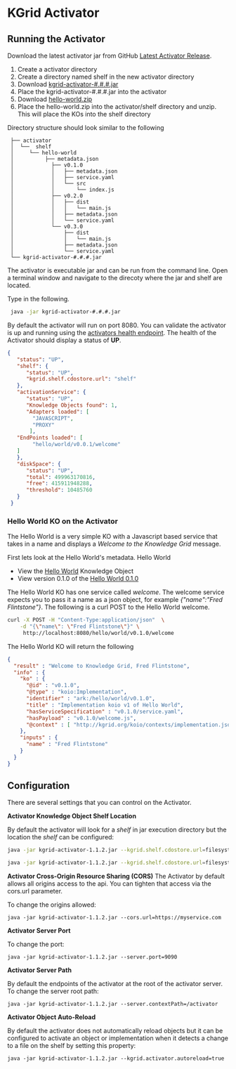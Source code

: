 # KGrid Activator

## Running the Activator

Download the latest activator jar from GitHub [Latest Activator Release](https://github.com/kgrid/kgrid-activator/releases/latest).

1. Create a activator directory
1. Create a directory named shelf in the new activator directory
1. Download [kgrid-activator-#.#.#.jar](https://github.com/kgrid/kgrid-activator/releases/latest)  
1. Place the kgrid-activator-#.#.#.jar into the activator
1. Download [hello-world.zip](https://github.com/kgrid-objects/example-collection/releases/latest)
1. Place the hello-world.zip into the activator/shelf directory and unzip. This will place the KOs into the shelf directory

Directory structure should look similar to the following

```text  
 ├── activator   
 │  └──  shelf
 │     └── hello-world  
 │          ├── metadata.json
 │            ├── v0.1.0
 │            │   ├── metadata.json
 │            │   ├── service.yaml
 │            │   └── src
 │            │       └── index.js
 │            ├── v0.2.0
 │            │   ├── dist
 │            │   │   └── main.js
 │            │   ├── metadata.json
 │            │   └── service.yaml
 │            └── v0.3.0
 │                ├── dist
 │                │   └── main.js
 │                ├── metadata.json
 │                └── service.yaml
 └── kgrid-activator-#.#.#.jar
```

The activator is executable jar and can be run from the command line.  Open a terminal window and navigate to the direcoty where the jar and shelf are located.  

Type in the following.

```bash
 java -jar kgrid-activator-#.#.#.jar
```

By default the activator will run on port 8080. You can validate the activator is up and running using
the [activators health endpoint](http://localhost:8080/health).  The health of the Activator should display a status of **UP**.  

```json
{
   "status": "UP",
   "shelf": {
      "status": "UP",
      "kgrid.shelf.cdostore.url": "shelf"
   },
   "activationService": {
      "status": "UP",
      "Knowledge Objects found": 1,
      "Adapters loaded": [
        "JAVASCRIPT",
        "PROXY"
       ],
   "EndPoints loaded": [
        "hello/world/v0.0.1/welcome"
   ]
   },
   "diskSpace": {
      "status": "UP",
      "total": 499963170816,
      "free": 415911948288,
      "threshold": 10485760
   }
 }

```

### Hello World KO on the Activator

The Hello World is a very simple KO with a Javascript based service that takes in a name and displays
 a _Welcome to the Knowledge Grid_ message.

First lets look at the Hello World's metadata. Hello World

 * View the [Hello World](http://localhost:8080/hello/world) Knowledge Object
 * View version 0.1.0 of the [Hello World 0.1.0](http://localhost:8080/hello/world/v0.1.0)  

The Hello World KO has one service called _welcome_.  The welcome service expects you to pass it a name as a json
object, for example _{"name":"Fred Flintstone"}_.  The following is a curl POST to the Hello World
welcome.

```bash
curl -X POST -H "Content-Type:application/json"  \
    -d "{\"name\": \"Fred Flintstone\"}" \
     http://localhost:8080/hello/world/v0.1.0/welcome

```

The Hello World KO will return the following

```json
{
  "result" : "Welcome to Knowledge Grid, Fred Flintstone",
  "info" : {
    "ko" : {
      "@id" : "v0.1.0",
      "@type" : "koio:Implementation",
      "identifier" : "ark:/hello/world/v0.1.0",
      "title" : "Implementation koio v1 of Hello World",
      "hasServiceSpecification" : "v0.1.0/service.yaml",
      "hasPayload" : "v0.1.0/welcome.js",
      "@context" : [ "http://kgrid.org/koio/contexts/implementation.jsonld" ]
    },
    "inputs" : {
      "name" : "Fred Flintstone"
    }
  }
}
```

## Configuration
There are several settings that you can control on the Activator.

**Activator Knowledge Object Shelf Location**

By default the activator will look for a _shelf_ in jar execution directory but the location the _shelf_ can be configured:

```bash
java -jar kgrid-activator-1.1.2.jar --kgrid.shelf.cdostore.url=filesystem:file:///data/myshelf

java -jar kgrid-activator-1.1.2.jar --kgrid.shelf.cdostore.url=filesystem:file:///c:/Users/me/myshelf
```

**Activator Cross-Origin Resource Sharing (CORS)**
The Activator by default allows all origins access to the api. You can tighten that access via the
cors.url parameter.

To change the origins allowed:

```java -jar kgrid-activator-1.1.2.jar --cors.url=https://myservice.com```


**Activator Server Port** 

To change the port:

```java -jar kgrid-activator-1.1.2.jar --server.port=9090```


**Activator Server Path** 

By default the endpoints of the activator at the root of the activator server.  To change the server root path:

```java -jar kgrid-activator-1.1.2.jar --server.contextPath=/activator```

**Activator Object Auto-Reload**

By default the activator does not automatically reload objects but it can be configured to activate an object or
implementation when it detects a change to a file on the shelf by setting this property:

```java -jar kgrid-activator-1.1.2.jar --kgrid.activator.autoreload=true```


